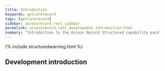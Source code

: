 ```yaml
---
title: Introduction
keywords: getcarerecord
tags: [getcarerecord]
sidebar: accessrecord_rest_sidebar
permalink: accessrecord_rest_development_introduction.html
summary: "Introduction to the Access Record Structured capability pack"
---
```


{% include structuredwarning.html %}

## Development introduction ##

